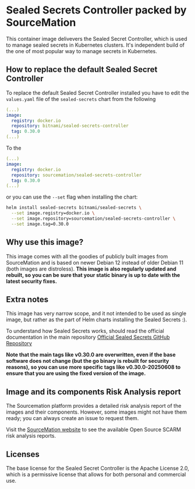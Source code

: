 # Sealed Secrets Controller packed by SourceMation

This container image delivevers the Sealed Secret Controller, which is used to
manage sealed secrets in Kubernetes clusters. It's independent build of the one
of most popular way to manage secrets in Kubernetes.

## How to replace the default Sealed Secret Controller

To replace the default Sealed Secret Controller installed you have to edit the
`values.yaml` file of the `sealed-secrets` chart from the following

```yaml
(...)
image:
  registry: docker.io
  repository: bitnami/sealed-secrets-controller
  tag: 0.30.0
(...)
```

To the

```yaml
(...)
image:
  registry: docker.io
  repository: sourcemation/sealed-secrets-controller
  tag: 0.30.0
(...)
```

or you can use the `--set` flag when installing the chart:

```bash
helm install sealed-secrets bitnami/sealed-secrets \
  --set image.registry=docker.io \
  --set image.repository=sourcemation/sealed-secrets-controller \
  --set image.tag=0.30.0
```

## Why use this image?

This image comes with all the goodies of publicly built images from
SourceMation and is based on newer Debian 12 instead of older Debian 11 (both
images are distroless). **This image is also regularly updated and rebuilt, so
you can be sure that your static binary is up to date with the latest security
fixes.**

## Extra notes

This image has very narrow scope, and it not intended to be used as single
image, but rather as the part of Helm charts installing the Sealed Secrets :).

To understand how Sealed Secrets works, should read the official documentation
in the main repository [Official Sealed Secrets GitHub
Repository](https://github.com/bitnami-labs/sealed-secrets#overview)


**Note that the main tags like v0.30.0 are overwritten, even if the base
software does not change (but the go binary is rebuilt for security reasons),
so you can use more specific tags like v0.30.0-20250608 to ensure that you are
using the fixed version of the image.**

## Image and its components Risk Analysis report

The Sourcemation platform provides a detailed risk analysis report of the
images and their components. However, some images might not have them ready;
you can always create an issue to request them.

Visit the [SourceMation website](https://sourcemation.com) to see the available
Open Source SCARM risk analysis reports.

## Licenses

The base license for the Sealed Secret Controller is the Apache License 2.0,
which is a permissive license that allows for both personal and commercial use.
